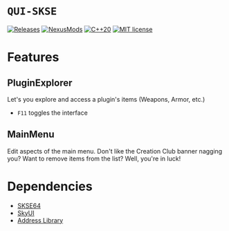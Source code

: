 # `QUI-SKSE`
[![Releases](https://img.shields.io/github/v/release/Qudix/QUI-SKSE?include_prereleases&style=flat-square&label=QUI-SKSE)](https://github.com/Qudix/QUI-SKSE/releases)
[![NexusMods](https://img.shields.io/badge/NexusMods-QUI-blue?style=flat-square)](https://www.nexusmods.com/skyrimspecialedition/mods/65343)
[![C++20](https://img.shields.io/static/v1?label=standard&message=C%2B%2B20&color=blue&logo=c%2B%2B&&logoColor=white&style=flat-square)](https://en.cppreference.com/w/cpp/compiler_support)
[![MIT license](https://img.shields.io/github/license/Qudix/QUI-SKSE?&style=flat-square)](./LICENSE)

# Features

## PluginExplorer
Let's you explore and access a plugin's items (Weapons, Armor, etc.)
* `F11` toggles the interface

## MainMenu
Edit aspects of the main menu. Don't like the Creation Club banner
nagging you? Want to remove items from the list? Well, you're in luck!

# Dependencies
- [SKSE64](https://skse.silverlock.org/)
- [SkyUI](https://www.nexusmods.com/skyrimspecialedition/mods/12604)
- [Address Library](https://www.nexusmods.com/skyrimspecialedition/mods/32444)
